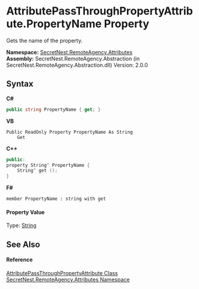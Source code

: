# AttributePassThroughPropertyAttribute.PropertyName Property 
 

Gets the name of the property.

**Namespace:**&nbsp;<a href="N_SecretNest_RemoteAgency_Attributes">SecretNest.RemoteAgency.Attributes</a><br />**Assembly:**&nbsp;SecretNest.RemoteAgency.Abstraction (in SecretNest.RemoteAgency.Abstraction.dll) Version: 2.0.0

## Syntax

**C#**<br />
``` C#
public string PropertyName { get; }
```

**VB**<br />
``` VB
Public ReadOnly Property PropertyName As String
	Get
```

**C++**<br />
``` C++
public:
property String^ PropertyName {
	String^ get ();
}
```

**F#**<br />
``` F#
member PropertyName : string with get

```


#### Property Value
Type: <a href="https://docs.microsoft.com/dotnet/api/system.string" target="_blank">String</a>

## See Also


#### Reference
<a href="T_SecretNest_RemoteAgency_Attributes_AttributePassThroughPropertyAttribute">AttributePassThroughPropertyAttribute Class</a><br /><a href="N_SecretNest_RemoteAgency_Attributes">SecretNest.RemoteAgency.Attributes Namespace</a><br />